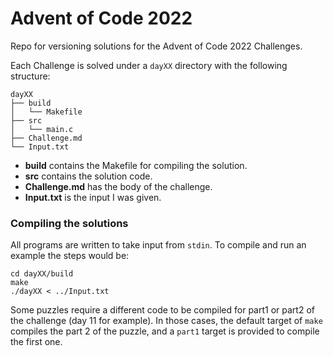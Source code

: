 # Advent of Code 2022

Repo for versioning solutions for the Advent of Code 2022 Challenges.

Each Challenge is solved under a `dayXX` directory with the following
structure:

```
dayXX
├── build
│   └── Makefile
├── src
│   └── main.c
├── Challenge.md
└── Input.txt
```
* **build** contains the Makefile for compiling the solution.
* **src** contains the solution code.
* **Challenge.md** has the body of the challenge.
* **Input.txt** is the input I was given.

### Compiling the solutions

All programs are written to take input from `stdin`. To compile and run an
example the steps would be:

```
cd dayXX/build
make
./dayXX < ../Input.txt
```

Some puzzles require a different code to be compiled for part1 or part2 of the
challenge (day 11 for example). In those cases, the default target of `make`
compiles the part 2 of the puzzle, and a `part1` target is provided to compile
the first one.

